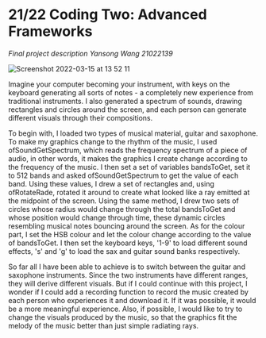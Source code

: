 # 21/22 Coding Two: Advanced Frameworks
*Final project description*
*Yansong Wang*
*21022139*

![Screenshot 2022-03-15 at 13 52 11](https://user-images.githubusercontent.com/92035097/158420937-d8a918dc-e951-4105-a894-d52a7788e370.jpg)

Imagine your computer becoming your instrument, with keys on the keyboard generating all sorts of notes - a completely new experience from traditional instruments. 
I also generated a spectrum of sounds, drawing rectangles and circles around the screen, and each person can generate different visuals through their compositions.

To begin with, I loaded two types of musical material, guitar and saxophone. To make my graphics change to the rhythm of the music, I used ofSoundGetSpectrum, 
which reads the frequency spectrum of a piece of audio, in other words, it makes the graphics I create change according to the frequency of the music. 
I then set a set of variables bandsToGet, set it to 512 bands and asked ofSoundGetSpectrum to get the value of each band. Using these values, 
I drew a set of rectangles and, using ofRotateRade, rotated it around to create what looked like a ray emitted at the midpoint of the screen. 
Using the same method, I drew two sets of circles whose radius would change through the total bandsToGet and whose position would change through time, 
these dynamic circles resembling musical notes bouncing around the screen. As for the colour part, I set the HSB colour and let the colour change according 
to the value of bandsToGet. I then set the keyboard keys, '1-9' to load different sound effects, 's' and 'g' to load the sax and guitar sound banks respectively.

So far all I have been able to achieve is to switch between the guitar and saxophone instruments. Since the two instruments have different ranges, 
they will derive different visuals. But if I could continue with this project, I wonder if I could add a recording function to record the music created 
by each person who experiences it and download it. If it was possible, it would be a more meaningful experience. Also, if possible, I would like to try 
to change the visuals produced by the music, so that the graphics fit the melody of the music better than just simple radiating rays.

